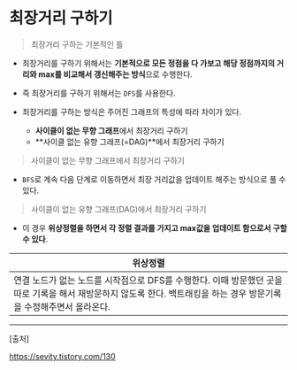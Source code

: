 # 최장거리 구하기



> 최장거리 구하는 기본적인 틀

* 최장거리를 구하기 위해서는 **기본적으로 모든 정점을 다 가보고 해당 정점까지의 거리와 max를 비교해서 갱신해주는 방식**으로 수행한다.      



* 즉 최장거리를 구하기 위해서는 `DFS`를 사용한다. 



* 최장거리를 구하는 방식은 주어진 그래프의 특성에 따라 차이가 있다.     
  * **사이클이 없는 무향 그래프**에서 최장거리 구하기
  * **사이클 없는 유향 그래프(=DAG)**에서 최장거리 구하기        



> 사이클이 없는 무향 그래프에서 최장거리 구하기

* `BFS`로 계속 다음 단계로 이동하면서 최장 거리값을 업데이트 해주는 방식으로 풀 수 있다. 





> 사이클이 없는 유향 그래프(DAG)에서 최장거리 구하기

* 이 경우 **위상정렬을 하면서 각 정렬 결과를 가지고 max값을 업데이트 함으로서 구할 수 있다**. 



| 위상정렬                                                     |
| ------------------------------------------------------------ |
| 연결 노드가 없는 노드를 시작점으로 DFS를 수행한다. 이때 방문했던 곳을 따로 기록을 해서 재방문하지 않도록 한다. 백트래킹을 하는 경우 방문기록을 수정해주면서 올라온다. |



















---

[출처]

https://sevity.tistory.com/130